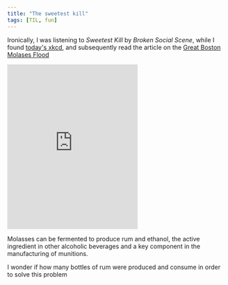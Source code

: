 ```yaml
---
title: "The sweetest kill"
tags: [TIL, fun]
---
```


Ironically, I was listening to _Sweetest Kill_ by _Broken Social Scene_, while I found [today's xkcd](https://xkcd.com/1904/), and subsequently read the article on the [Great Boston Molases Flood](https://en.wikipedia.org/wiki/Great_Molasses_Flood)

<iframe src="https://open.spotify.com/embed/track/0ey9VL7lFerteaCVvahKYV" width="300" height="380" frameborder="0" allowtransparency="true"></iframe>


  Molasses can be fermented to produce rum and ethanol, the active ingredient in other alcoholic beverages and a key component in the manufacturing of munitions.


I wonder if how many bottles of rum were produced and consume in order to solve this problem